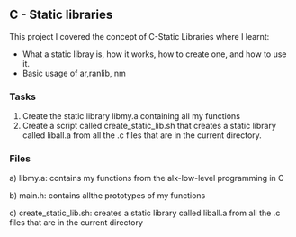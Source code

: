 ## C - Static libraries
This project I covered the concept of  C-Static Libraries where I learnt:
- What a static libray is, how it works, how to create one, and how to use it.
- Basic usage of ar,ranlib, nm

### Tasks

1) Create the static library libmy.a containing all my functions 
2) Create a script called create_static_lib.sh that creates a static library called liball.a from all the .c files that are in the current directory.

### Files
a) libmy.a: contains my functions from the alx-low-level programming in C

b) main.h: contains allthe prototypes of my functions

c) create_static_lib.sh: creates a static library called liball.a from all the .c files that are in the current directory

